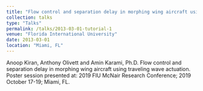 ```yaml
---
title: "Flow control and separation delay in morphing wing aircraft using traveling wave actuation"
collection: talks
type: "Talks"
permalink: /talks/2013-03-01-tutorial-1
venue: "Florida International University"
date: 2013-03-01
location: "Miami, FL"
---
```


Anoop Kiran, Anthony Olivett and Amin Karami, Ph.D. Flow control and separation delay in morphing wing aircraft using traveling wave actuation. Poster session presented at: 2019 FIU McNair Research Conference; 2019 October 17-19; Miami, FL.

